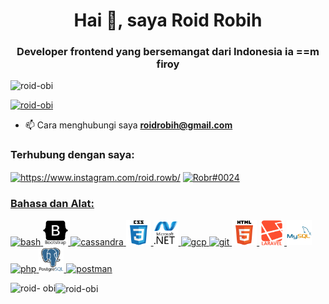 <h1 align="center">Hai 👋, saya Roid Robih</h1>
<h3 align="center">Developer frontend yang bersemangat dari Indonesia ia ==m firoy</h3>

<p align="left" > <img src="https://komarev.com/ghpvc/?username=roid-obi&label=Profile%20views&color=0e75b6&style=flat" alt="roid-obi" /> </p>

<p align="left "> <a href="https://github.com/ryo-ma/github-profile-trophy"><img src="https://github-profile-trophy.vercel.app/?username=roid- obi" alt="roid-obi" /></a> </p>

- 📫 Cara menghubungi saya **roidrobih@gmail.com**

<h3 align="left">Terhubung dengan saya:</h3>
<p align="kiri">
<a href="https://instagram.com/https://www.instagram.com/roid.rowb/" target="blank"><img align="center" src="https://raw. githubusercontent.com/rahuldkjain/github-profile-readme-generator/master/src/images/icons/Social/instagram.svg" alt="https://www.instagram.com/roid.rowb/" height="30 " width="40" /></a>
<a href="https://discord.gg/Robr#0024" target="blank"><img align="center" src="https://raw .githubusercontent.com/rahuldkjain/github-profile-readme-generator/master/src/images/icons/Social/discord.svg" alt="Robr#0024" height="30" width="40" /></ a>
</p>

<h3 align="left">Bahasa dan Alat:</h3>
<p align="left"> <a href="https://www.gnu.org/software/bash/" target="_blank" rel="noreferrer"> <img src="https://www. vectorlogo.zone/logos/gnu_bash/gnu_bash-icon.svg" alt="bash" width="40" height="40"/> </a> <a href="https://getbootstrap.com" target= "_blank" rel="noreferrer"> <img src="https://raw.githubusercontent.com/devicons/devicon/master/icons/bootstrap/bootstrap-plain-wordmark.svg" alt="bootstrap" width=" 40" height="40"/> </a> <a href="https://cassandra.apache.org/" target="_blank" rel="noreferrer"> <img src="https://www .vectorlogo.zone/logos/apache_cassandra/apache_cassandra-icon.svg" alt="cassandra" width="40" height="40"/> </a> <a href="https://www.w3schools.com/ css/" target="_blank" rel="noreferrer"> <img src="https://raw.githubusercontent.com/devicons/devicon/master/icons/css3/css3-original-wordmark.svg" alt=" css3" width="40" height="40"/> </a> <a href="https://dotnet.microsoft.com/" target="_blank" rel="noreferrer"> <img src=" https://raw.githubusercontent.com/devicons/devicon/master/icons/dot-net/dot-net-original-wordmark.svg" alt="dotnet" width="40" height="40"/> </a> <a href="https://cloud.google.com" target="_blank" rel="noreferrer"> <img src="https://www.vectorlogo.zone/logos/google_cloud/google_cloud- icon.svg" alt="gcp" width="40" height="40"/> </a> <a href="https://git-scm.com/" target="_blank" rel="noreferrer "> <img src="https://www.vectorlogo.zone/logos/git-scm/git-scm-icon.svg" alt="git" width="40" height="40"/> </ a> <a href="https://www.w3.org/html/" target="_blank" rel="noreferrer"> <img src="https://raw.githubusercontent.com/devicons/devicon/master/icons/html5/html5-original-wordmark.svg" alt="html5" width="40" height="40"/> </a> <a href="https:// laravel.com/" target="_blank" rel="noreferrer"> <img src="https://raw.githubusercontent.com/devicons/devicon/master/icons/laravel/laravel-plain-wordmark.svg" alt ="laravel" width="40" height="40"/> </a> <a href="https://www.mysql.com/" target="_blank" rel="noreferrer"> <img src ="https://raw.githubusercontent.com/devicons/devicon/master/icons/mysql/mysql-original-wordmark.svg" alt="mysql" width="40" height="40"/> </a ><a href="https://www.php.net" target="_blank" rel="noreferrer"> <img src="https://raw.githubusercontent.com/devicons/devicon/master/icons/php /php-original.svg" alt="php" width="40" height="40"/> </a> <a href="https://www.postgresql.org" target="_blank" rel= "noreferrer"> <img src="https://raw.githubusercontent.com/devicons/devicon/master/icons/postgresql/postgresql-original-wordmark.svg" alt="postgresql" width="40" height=" 40"/> </a> <a href="https://postman.com" target="_blank" rel="noreferrer"> <img src="https://www.vectorlogo.zona/logos/getpostman/getpostman-icon.svg" alt="postman" width="40" height="40"/> </a> </p>

<p><img align="left" src="https://github-readme-stats.vercel.app/api/top-langs?username=roid-obi&show_icons=true&locale=en&layout=compact" alt="roid- obi" /></p>

<p> <img align="center" src="https://github-readme-stats.vercel.app/api?username=roid-obi&show_icons=true&locale=en" alt ="roid-obi" /></p>
